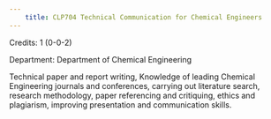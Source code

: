 ```yaml
---
    title: CLP704 Technical Communication for Chemical Engineers
---
```

Credits: 1 (0-0-2)

Department: Department of Chemical Engineering

Technical paper and report writing, Knowledge of leading Chemical Engineering journals and conferences, carrying out literature search, research methodology, paper referencing and critiquing, ethics and plagiarism, improving presentation and communication skills.